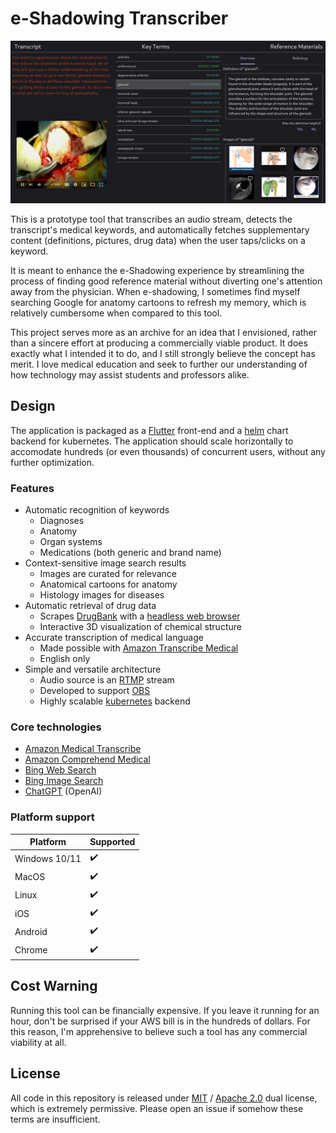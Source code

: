 # e-Shadowing Transcriber
![Example Screenshot](app/captures/cap_00.jpg)

This is a prototype tool that transcribes an audio stream, detects the transcript's medical keywords, and automatically fetches supplementary content (definitions, pictures, drug data) when the user taps/clicks on a keyword.

It is meant to enhance the e-Shadowing experience by streamlining the process of finding good reference material without diverting one's attention away from the physician. When e-shadowing, I sometimes find myself searching Google for anatomy cartoons to refresh my memory, which is relatively cumbersome when compared to this tool.

This project serves more as an archive for an idea that I envisioned, rather than a sincere effort at producing a commercially viable product. It does exactly what I intended it to do, and I still strongly believe the concept has merit. I love medical education and seek to further our understanding of how technology may assist students and professors alike.

## Design
The application is packaged as a [Flutter](https://flutter.dev/) front-end and a [helm](https://helm.sh/) chart backend for kubernetes. The application should scale horizontally to accomodate hundreds (or even thousands) of concurrent users, without any further optimization.

### Features
- Automatic recognition of keywords
    - Diagnoses
    - Anatomy
    - Organ systems
    - Medications (both generic and brand name)
- Context-sensitive image search results
    - Images are curated for relevance
    - Anatomical cartoons for anatomy
    - Histology images for diseases
- Automatic retrieval of drug data
    - Scrapes [DrugBank](https://go.drugbank.com/) with a [headless web browser](https://pptr.dev/)
    - Interactive 3D visualization of chemical structure
- Accurate transcription of medical language
    - Made possible with [Amazon Transcribe Medical](https://docs.aws.amazon.com/transcribe/latest/dg/transcribe-medical.html)
    - English only
- Simple and versatile architecture
    - Audio source is an [RTMP](https://en.wikipedia.org/wiki/Real-Time_Messaging_Protocol) stream
    - Developed to support [OBS](https://obsproject.com/)
    - Highly scalable [kubernetes](https://kubernetes.io/) backend

### Core technologies
- [Amazon Medical Transcribe](https://docs.aws.amazon.com/transcribe/latest/dg/transcribe-medical.html)
- [Amazon Comprehend Medical](https://docs.aws.amazon.com/comprehend-medical/)
- [Bing Web Search](https://www.microsoft.com/en-us/bing/apis/bing-web-search-api)
- [Bing Image Search](https://www.microsoft.com/en-us/bing/apis/bing-image-search-api)
- [ChatGPT](https://chat.openai.com/) (OpenAI)

### Platform support
| Platform      | Supported          |
| ------------- | ------------------ |
| Windows 10/11 | :heavy_check_mark: |
| MacOS         | :heavy_check_mark: |
| Linux         | :heavy_check_mark: |
| iOS           | :heavy_check_mark: |
| Android       | :heavy_check_mark: |
| Chrome        | :heavy_check_mark: |

## Cost Warning
Running this tool can be financially expensive. If you leave it running for an hour, don't be surprised if your AWS bill is in the hundreds of dollars. For this reason, I'm apprehensive to believe such a tool has any commercial viability at all.

## License
All code in this repository is released under [MIT](LICENSE-MIT) / [Apache 2.0](LICENSE-Apache) dual license, which is extremely permissive. Please open an issue if somehow these terms are insufficient.